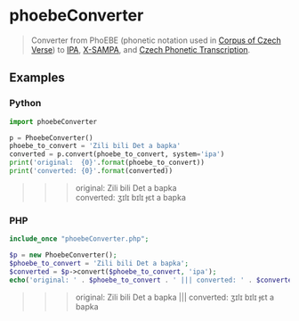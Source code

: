 # phoebeConverter
> Converter from PhoEBE (phonetic notation used in <a href="http://versologie.cz" target="_blank">Corpus of Czech Verse</a>) to <a href="https://en.wikipedia.org/wiki/International_Phonetic_Alphabet" target="_blank">IPA</a>, <a href="https://en.wikipedia.org/wiki/X-SAMPA" target="_blank">X-SAMPA</a>, and <a href="http://fonetika.ff.cuni.cz/o-fonetice/foneticka-transkripce/ceska-foneticka-transkripce/" target="_blank">Czech Phonetic Transcription</a>.

## Examples  

### Python 

```python
import phoebeConverter

p = PhoebeConverter()
phoebe_to_convert = 'Zili bili Det a bapka'
converted = p.convert(phoebe_to_convert, system='ipa')
print('original:  {0}'.format(phoebe_to_convert))
print('converted: {0}'.format(converted))
```

>>> original:  Zili bili Det a bapka   
>>> converted: ʒɪlɪ bɪlɪ ɟɛt a bapka   


### PHP  

```php
include_once "phoebeConverter.php";

$p = new PhoebeConverter();
$phoebe_to_convert = 'Zili bili Det a bapka';
$converted = $p->convert($phoebe_to_convert, 'ipa');
echo('original: ' . $phoebe_to_convert . ' ||| converted: ' . $converted);
```

>>> original:  Zili bili Det a bapka ||| converted: ʒɪlɪ bɪlɪ ɟɛt a bapka

